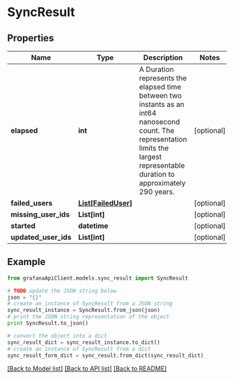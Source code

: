 # SyncResult


## Properties
Name | Type | Description | Notes
------------ | ------------- | ------------- | -------------
**elapsed** | **int** | A Duration represents the elapsed time between two instants as an int64 nanosecond count. The representation limits the largest representable duration to approximately 290 years. | [optional] 
**failed_users** | [**List[FailedUser]**](FailedUser.md) |  | [optional] 
**missing_user_ids** | **List[int]** |  | [optional] 
**started** | **datetime** |  | [optional] 
**updated_user_ids** | **List[int]** |  | [optional] 

## Example

```python
from grafanaApiClient.models.sync_result import SyncResult

# TODO update the JSON string below
json = "{}"
# create an instance of SyncResult from a JSON string
sync_result_instance = SyncResult.from_json(json)
# print the JSON string representation of the object
print SyncResult.to_json()

# convert the object into a dict
sync_result_dict = sync_result_instance.to_dict()
# create an instance of SyncResult from a dict
sync_result_form_dict = sync_result.from_dict(sync_result_dict)
```
[[Back to Model list]](../README.md#documentation-for-models) [[Back to API list]](../README.md#documentation-for-api-endpoints) [[Back to README]](../README.md)


